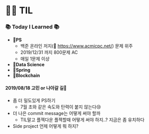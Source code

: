 # :woman_technologist: TIL
### :books: Today I Learned :books:
* **:file_folder:PS**
  * 백준 온라인 저지(:link: https://www.acmicpc.net/) 문제 위주
  * 2019/12/31 까지 800문제 AC
  * 매일 1문제 이상
* **:file_folder:Data Science**
* **:file_folder:Spring**
* **:file_folder:Blockchain**

#### **2019/08/18** 고민 or 나아갈 길:thought_balloon:
* 좀 더 밀도있게 PS하기
  * 7월 초와 같은 속도와 탄력이 붙지 않는다:cry:
* 더 나은 commit message는 어떻게 써야 할까
  * TIL말고 플젝다운 플젝할때 어떻게 써야 하지..? 지금은 좀 유치하다
* Side project 언제 어떻게 뭐 하지?
